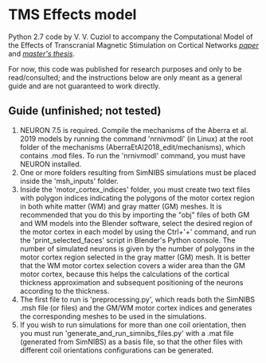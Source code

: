 # TMS Effects model

Python 2.7 code by V. V. Cuziol to accompany the Computational Model of the Effects of Transcranial Magnetic Stimulation on Cortical Networks *[paper](https://link.springer.com/chapter/10.1007/978-3-030-70601-2_338)* and *[master's thesis](https://www.teses.usp.br/teses/disponiveis/59/59143/tde-22062020-195016/publico/VitorCuziol_dissertacao_corrigida.pdf)*.

For now, this code was published for research purposes and only to be read/consulted; and the instructions below are only meant as a general guide and are not guaranteed to work directly.

## Guide (unfinished; not tested)
1) NEURON 7.5 is required. Compile the mechanisms of the Aberra et al. 2019 models by running the command 'nrnivmodl' (in Linux) at the root folder of the mechanisms (AberraEtAl2018_edit/mechanisms), which contains .mod files. To run the 'nrnivmodl' command, you must have NEURON installed.
2) One or more folders resulting from SimNIBS simulations must be placed inside the 'msh_inputs' folder.
3) Inside the 'motor_cortex_indices' folder, you must create two text files with polygon indices indicating the polygons of the motor cortex region in both white matter (WM) and gray matter (GM) meshes. It is recommended that you do this by importing the "obj" files of both GM and WM models into the Blender software, select the desired region of the motor cortex in each model by using the Ctrl+'+' command, and run the 'print_selected_faces' script in Blender's Python console. The number of simulated neurons is given by the number of polygons in the motor cortex region selected in the gray matter (GM) mesh. It is better that the WM motor cortex selection covers a wider area than the GM motor cortex, because this helps the calculations of the cortical thickness approximation and subsequent positioning of the neurons according to the thickness.
4) The first file to run is 'preprocessing.py', which reads both the SimNIBS .msh file (or files) and the GM/WM motor cortex indices and generates the corresponding meshes to be used in the simulations.
5) If you wish to run simulations for more than one coil orientation, then you must run 'generate_and_run_simnibs_files.py' with a .mat file (generated from SimNIBS) as a basis file, so that the other files with different coil orientations configurations can be generated.
